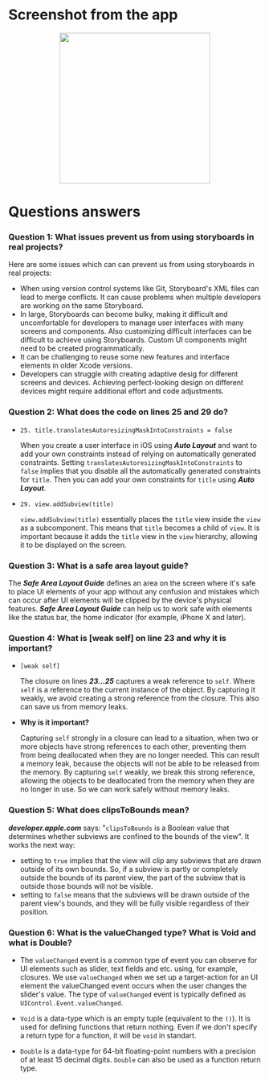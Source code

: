 # Screenshot from the app
<div align="center">
  <img src="https://github.com/flowykk/iOs-NIS/assets/71427624/a16b191d-c1b5-4268-9dc4-f9e6f046f9cb)" width="300"> 
</div>

# Questions answers
### Question 1: What issues prevent us from using storyboards in real projects?
Here are some issues which can can prevent us from using storyboards in real projects:
- When using version control systems like Git, Storyboard's XML files can lead to merge conflicts. It can cause problems when multiple developers are working on the same Storyboard.
-  In large, Storyboards can become bulky, making it difficult and uncomfortable for developers to manage user interfaces with many screens and components. Also customizing difficult interfaces can be difficult to achieve using Storyboards. Custom UI components might need to be created programmatically.
- It can be challenging to reuse some new features and interface elements in older Xcode versions.
- Developers can struggle with creating adaptive desig for different screens and devices. Achieving perfect-looking design on different devices might require additional effort and code adjustments.

### Question 2: What does the code on lines 25 and 29 do?
- `25. title.translatesAutoresizingMaskIntoConstraints = false`
  
  When you create a user interface in iOS using *__Auto Layout__* and want to add your own constraints instead of relying on automatically generated constraints. Setting `translatesAutoresizingMaskIntoConstraints` to `false` implies that you disable all the automatically generated constraints for `title`. Then you can add your own constraints for `title` using *__Auto Layout__*.

- `29. view.addSubview(title)`
  
  `view.addSubview(title)` essentially places the `title` view inside the `view` as a subcomponent. This means that `title` becomes a child of `view`. It is important because it adds the `title` view in the `view` hierarchy, allowing it to be displayed on the screen.

### Question 3: What is a safe area layout guide?
The *__Safe Area Layout Guide__* defines an area on the screen where it's safe to place UI elements of your app without any confusion and mistakes which can occur after UI elements will be clipped by the device's physical features. *__Safe Area Layout Guide__* can help us to work safe with elements like the status bar, the home indicator (for example, iPhone X and later).

### Question 4: What is [weak self] on line 23 and why it is important?
- `[weak self]`

  The closure on lines *__23...25__* captures a weak reference to `self`. Where `self` is a reference to the current instance of the object. By capturing it weakly, we avoid creating a strong reference from the closure. This also can save us from memory leaks.
- **Why is it important?**

  Capturing `self` strongly in a closure can lead to a situation, when two or more objects have strong references to each other, preventing them from being deallocated when they are no longer needed. This can result a memory leak, because the objects will not be able to be released from the memory. By capturing `self` weakly, we break this strong reference, allowing the objects to be deallocated from the memory when they are no longer in use. So we can work safely without memory leaks.

### Question 5: What does clipsToBounds mean?
**_developer.apple.com_** says: "`clipsToBounds` is a Boolean value that determines whether subviews are confined to the bounds of the view". It works the next way:
- setting to `true` implies that the view will clip any subviews that are drawn outside of its own bounds. So, if a subview is partly or completely outside the bounds of its parent view, the part of the subview that is outside those bounds will not be visible.
- setting to `false` means that the subviews will be drawn outside of the parent view's bounds, and they will be fully visible regardless of their position.

### Question 6: What is the valueChanged type? What is Void and what is Double?
- The `valueChanged` event is a common type of event you can observe for UI elements such as slider, text fields and etc. using, for example, closures. We use `valueChanged` when we set up a target-action for an UI element the valueChanged event occurs when the user changes the slider's value. The type of `valueChanged` event is typically defined as `UIControl.Event.valueChanged`.

- `Void` is a data-type which is an empty tuple (equivalent to the `()`). It is used for defining functions that return nothing. Even if we don't specify a return type for a function, it will be `void` in standart.

- `Double` is a data-type for 64-bit floating-point numbers with a precision of at least 15 decimal digits. `Double` can also be used as a function return type.

  
